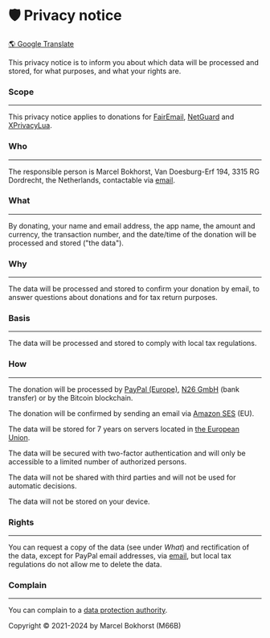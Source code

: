 🛡 Privacy notice
=================

[🌎 Google Translate](https://translate.google.com/translate?hl=&sl=en&u=https%3A%2F%2Fprivacy.faircode.eu%2F)

This privacy notice is to inform you about which data will be processed and stored, for what purposes, and what your rights are.

### Scope

* * *

This privacy notice applies to donations for [FairEmail](https://email.faircode.eu/donate/), [NetGuard](https://www.netguard.me/) and [XPrivacyLua](https://lua.xprivacy.eu/).

### Who

* * *

The responsible person is Marcel Bokhorst, Van Doesburg-Erf 194, 3315 RG Dordrecht, the Netherlands, contactable via [email](mailto:marcel+privacy@faircode.eu).

### What

* * *

By donating, your name and email address, the app name, the amount and currency, the transaction number, and the date/time of the donation will be processed and stored ("the data").

### Why

* * *

The data will be processed and stored to confirm your donation by email, to answer questions about donations and for tax return purposes.

### Basis

* * *

The data will be processed and stored to comply with local tax regulations.

### How

* * *

The donation will be processed by [PayPal (Europe)](https://www.paypal.com/), [N26 GmbH](https://n26.com/) (bank transfer) or by the Bitcoin blockchain.

The donation will be confirmed by sending an email via [Amazon SES](https://aws.amazon.com/ses/) (EU).

The data will be stored for 7 years on servers located in [the European Union](https://en.wikipedia.org/wiki/European_Union).

The data will be secured with two-factor authentication and will only be accessible to a limited number of authorized persons.

The data will not be shared with third parties and will not be used for automatic decisions.

The data will not be stored on your device.

### Rights

* * *

You can request a copy of the data (see under _What_) and rectification of the data, except for PayPal email addresses, via [email](mailto:marcel+privacy@faircode.eu), but local tax regulations do not allow me to delete the data.

### Complain

* * *

You can complain to a [data protection authority](https://en.wikipedia.org/wiki/National_data_protection_authority).

Copyright © 2021-2024 by Marcel Bokhorst (M66B)